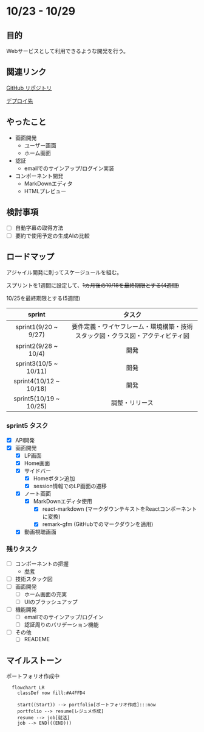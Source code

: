 # 10/23 - 10/29
## 目的
Webサービスとして利用できるような開発を行う。

## 関連リンク
[GitHub リポジトリ](https://github.com/motsu8/youtube_note)

[デプロイ先](https://youtube-note-neon.vercel.app/)

## やったこと
- 画面開発
  - ユーザー画面
  - ホーム画面
- 認証
  - emailでのサインアップ/ログイン実装
- コンポーネント開発
  - MarkDownエディタ
  - HTMLプレビュー

## 検討事項
- [ ] 自動字幕の取得方法
- [ ] 要約で使用予定の生成AIの比較

## ロードマップ
アジャイル開発に則ってスケージュールを組む。

スプリントを1週間に設定して、~~1カ月後の10/18を最終期限とする(4週間)~~

10/25を最終期限とする(5週間)

| sprint |タスク|
|:---------:|:---:|
|sprint1(9/20 ~ 9/27)|要件定義・ワイヤフレーム・環境構築・技術スタック図・クラス図・アクティビティ図|
|sprint2(9/28 ~ 10/4)|開発|
|sprint3(10/5 ~ 10/11)|開発|
|sprint4(10/12 ~ 10/18)|開発|
|sprint5(10/19 ~ 10/25)|調整・リリース|

### sprint5 タスク
- [x] API開発
- [x] 画面開発
  - [x] LP画面
  - [x] Home画面
  - [x] サイドバー
    - [x] Homeボタン追加
    - [x] session情報でのLP画面の遷移
  - [x] ノート画面
    - [x] MarkDownエディタ使用
      - [x] react-markdown (マークダウンテキストをReactコンポーネントに変換)
      - [x] remark-gfm (GitHubでのマークダウンを適用)
  - [x] 動画視聴画面

### 残りタスク
- [ ] コンポーネントの把握
  - [参考](https://zenn.dev/overflow_offers/articles/20220523-component-design-best-practice)
- [ ] 技術スタック図
- [ ] 画面開発
  - [ ] ホーム画面の充実
  - [ ] UIのブラッシュアップ
- [ ] 機能開発
  - [ ] emailでのサインアップ/ログイン
  - [ ] 認証周りのバリデーション機能
- [ ] その他
  - [ ] READEME

## マイルストーン
ポートフォリオ作成中

```mermaid
  flowchart LR
    classDef now fill:#A4FFD4

    start((Start)) --> portfolio[ポートフォリオ作成]:::now
    portfolio --> resume[レジュメ作成]
    resume --> job[就活]
    job --> END(((END)))
```